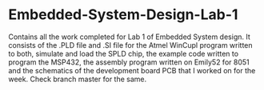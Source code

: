 # Embedded-System-Design-Lab-1
Contains all the work completed for Lab 1 of Embedded System design. It consists of the .PLD file and .SI file for the Atmel WinCupl program written to both, simulate and load the SPLD chip, the example code written to program the MSP432, the assembly program written on Emily52 for 8051 and the schematics of the development board PCB that I worked on for the week. Check branch master for the same.
